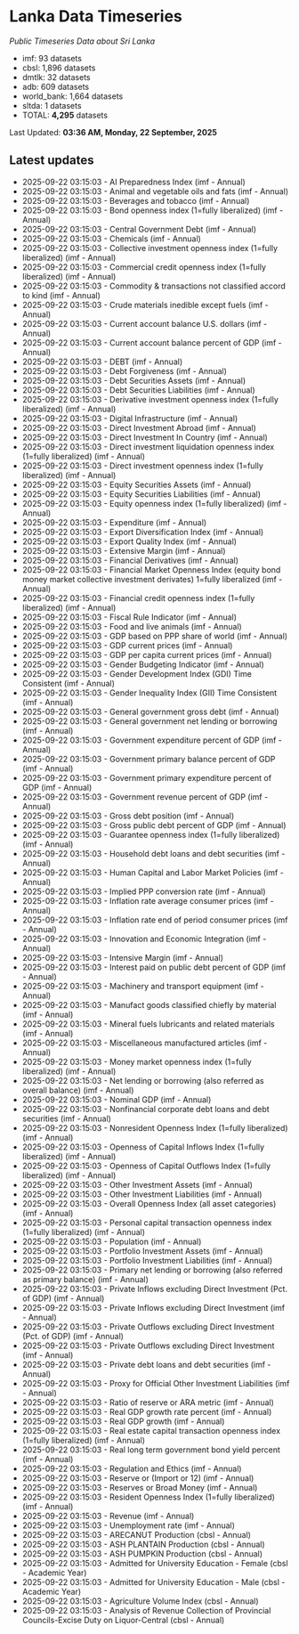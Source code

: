 # Lanka Data Timeseries
*Public Timeseries Data about Sri Lanka*

* imf: 93 datasets
* cbsl: 1,896 datasets
* dmtlk: 32 datasets
* adb: 609 datasets
* world_bank: 1,664 datasets
* sltda: 1 datasets
* TOTAL: **4,295** datasets

Last Updated: **03:36 AM, Monday, 22 September, 2025**

## Latest updates

* 2025-09-22 03:15:03 - AI Preparedness Index (imf - Annual)
* 2025-09-22 03:15:03 - Animal and vegetable oils and fats (imf - Annual)
* 2025-09-22 03:15:03 - Beverages and tobacco (imf - Annual)
* 2025-09-22 03:15:03 - Bond openness index (1=fully liberalized) (imf - Annual)
* 2025-09-22 03:15:03 - Central Government Debt (imf - Annual)
* 2025-09-22 03:15:03 - Chemicals (imf - Annual)
* 2025-09-22 03:15:03 - Collective investment openness index (1=fully liberalized) (imf - Annual)
* 2025-09-22 03:15:03 - Commercial credit openness index (1=fully liberalized) (imf - Annual)
* 2025-09-22 03:15:03 - Commodity & transactions not classified accord to kind (imf - Annual)
* 2025-09-22 03:15:03 - Crude materials inedible except fuels (imf - Annual)
* 2025-09-22 03:15:03 - Current account balance U.S. dollars (imf - Annual)
* 2025-09-22 03:15:03 - Current account balance percent of GDP (imf - Annual)
* 2025-09-22 03:15:03 - DEBT (imf - Annual)
* 2025-09-22 03:15:03 - Debt Forgiveness (imf - Annual)
* 2025-09-22 03:15:03 - Debt Securities Assets (imf - Annual)
* 2025-09-22 03:15:03 - Debt Securities Liabilities (imf - Annual)
* 2025-09-22 03:15:03 - Derivative investment openness index (1=fully liberalized) (imf - Annual)
* 2025-09-22 03:15:03 - Digital Infrastructure (imf - Annual)
* 2025-09-22 03:15:03 - Direct Investment Abroad (imf - Annual)
* 2025-09-22 03:15:03 - Direct Investment In Country (imf - Annual)
* 2025-09-22 03:15:03 - Direct investment liquidation openness index (1=fully liberalized) (imf - Annual)
* 2025-09-22 03:15:03 - Direct investment openness index (1=fully liberalized) (imf - Annual)
* 2025-09-22 03:15:03 - Equity Securities Assets (imf - Annual)
* 2025-09-22 03:15:03 - Equity Securities Liabilities (imf - Annual)
* 2025-09-22 03:15:03 - Equity openness index (1=fully liberalized) (imf - Annual)
* 2025-09-22 03:15:03 - Expenditure (imf - Annual)
* 2025-09-22 03:15:03 - Export Diversification Index (imf - Annual)
* 2025-09-22 03:15:03 - Export Quality Index (imf - Annual)
* 2025-09-22 03:15:03 - Extensive Margin (imf - Annual)
* 2025-09-22 03:15:03 - Financial Derivatives (imf - Annual)
* 2025-09-22 03:15:03 - Financial Market Openness Index (equity bond money market collective investment derivates) 1=fully liberalized (imf - Annual)
* 2025-09-22 03:15:03 - Financial credit openness index (1=fully liberalized) (imf - Annual)
* 2025-09-22 03:15:03 - Fiscal Rule Indicator (imf - Annual)
* 2025-09-22 03:15:03 - Food and live animals (imf - Annual)
* 2025-09-22 03:15:03 - GDP based on PPP share of world (imf - Annual)
* 2025-09-22 03:15:03 - GDP current prices (imf - Annual)
* 2025-09-22 03:15:03 - GDP per capita current prices (imf - Annual)
* 2025-09-22 03:15:03 - Gender Budgeting Indicator (imf - Annual)
* 2025-09-22 03:15:03 - Gender Development Index (GDI) Time Consistent (imf - Annual)
* 2025-09-22 03:15:03 - Gender Inequality Index (GII) Time Consistent (imf - Annual)
* 2025-09-22 03:15:03 - General government gross debt (imf - Annual)
* 2025-09-22 03:15:03 - General government net lending or borrowing (imf - Annual)
* 2025-09-22 03:15:03 - Government expenditure percent of GDP (imf - Annual)
* 2025-09-22 03:15:03 - Government primary balance percent of GDP (imf - Annual)
* 2025-09-22 03:15:03 - Government primary expenditure percent of GDP (imf - Annual)
* 2025-09-22 03:15:03 - Government revenue percent of GDP (imf - Annual)
* 2025-09-22 03:15:03 - Gross debt position (imf - Annual)
* 2025-09-22 03:15:03 - Gross public debt percent of GDP (imf - Annual)
* 2025-09-22 03:15:03 - Guarantee openness index (1=fully liberalized) (imf - Annual)
* 2025-09-22 03:15:03 - Household debt loans and debt securities (imf - Annual)
* 2025-09-22 03:15:03 - Human Capital and Labor Market Policies (imf - Annual)
* 2025-09-22 03:15:03 - Implied PPP conversion rate (imf - Annual)
* 2025-09-22 03:15:03 - Inflation rate average consumer prices (imf - Annual)
* 2025-09-22 03:15:03 - Inflation rate end of period consumer prices (imf - Annual)
* 2025-09-22 03:15:03 - Innovation and Economic Integration (imf - Annual)
* 2025-09-22 03:15:03 - Intensive Margin (imf - Annual)
* 2025-09-22 03:15:03 - Interest paid on public debt percent of GDP (imf - Annual)
* 2025-09-22 03:15:03 - Machinery and transport equipment (imf - Annual)
* 2025-09-22 03:15:03 - Manufact goods classified chiefly by material (imf - Annual)
* 2025-09-22 03:15:03 - Mineral fuels lubricants and related materials (imf - Annual)
* 2025-09-22 03:15:03 - Miscellaneous manufactured articles (imf - Annual)
* 2025-09-22 03:15:03 - Money market openness index (1=fully liberalized) (imf - Annual)
* 2025-09-22 03:15:03 - Net lending or borrowing (also referred as overall balance) (imf - Annual)
* 2025-09-22 03:15:03 - Nominal GDP (imf - Annual)
* 2025-09-22 03:15:03 - Nonfinancial corporate debt loans and debt securities (imf - Annual)
* 2025-09-22 03:15:03 - Nonresident Openness Index (1=fully liberalized) (imf - Annual)
* 2025-09-22 03:15:03 - Openness of Capital Inflows Index (1=fully liberalized) (imf - Annual)
* 2025-09-22 03:15:03 - Openness of Capital Outflows Index (1=fully liberalized) (imf - Annual)
* 2025-09-22 03:15:03 - Other Investment Assets (imf - Annual)
* 2025-09-22 03:15:03 - Other Investment Liabilities (imf - Annual)
* 2025-09-22 03:15:03 - Overall Openness Index (all asset categories) (imf - Annual)
* 2025-09-22 03:15:03 - Personal capital transaction openness index (1=fully liberalized) (imf - Annual)
* 2025-09-22 03:15:03 - Population (imf - Annual)
* 2025-09-22 03:15:03 - Portfolio Investment Assets (imf - Annual)
* 2025-09-22 03:15:03 - Portfolio Investment Liabilities (imf - Annual)
* 2025-09-22 03:15:03 - Primary net lending or borrowing (also referred as primary balance) (imf - Annual)
* 2025-09-22 03:15:03 - Private Inflows excluding Direct Investment (Pct. of GDP) (imf - Annual)
* 2025-09-22 03:15:03 - Private Inflows excluding Direct Investment (imf - Annual)
* 2025-09-22 03:15:03 - Private Outflows excluding Direct Investment (Pct. of GDP) (imf - Annual)
* 2025-09-22 03:15:03 - Private Outflows excluding Direct Investment (imf - Annual)
* 2025-09-22 03:15:03 - Private debt loans and debt securities (imf - Annual)
* 2025-09-22 03:15:03 - Proxy for Official Other Investment Liabilities (imf - Annual)
* 2025-09-22 03:15:03 - Ratio of reserve or ARA metric (imf - Annual)
* 2025-09-22 03:15:03 - Real GDP growth rate percent (imf - Annual)
* 2025-09-22 03:15:03 - Real GDP growth (imf - Annual)
* 2025-09-22 03:15:03 - Real estate capital transaction openness index (1=fully liberalized) (imf - Annual)
* 2025-09-22 03:15:03 - Real long term government bond yield percent (imf - Annual)
* 2025-09-22 03:15:03 - Regulation and Ethics (imf - Annual)
* 2025-09-22 03:15:03 - Reserve or (Import or 12) (imf - Annual)
* 2025-09-22 03:15:03 - Reserves or Broad Money (imf - Annual)
* 2025-09-22 03:15:03 - Resident Openness Index (1=fully liberalized) (imf - Annual)
* 2025-09-22 03:15:03 - Revenue (imf - Annual)
* 2025-09-22 03:15:03 - Unemployment rate (imf - Annual)
* 2025-09-22 03:15:03 - ARECANUT Production (cbsl - Annual)
* 2025-09-22 03:15:03 - ASH PLANTAIN Production (cbsl - Annual)
* 2025-09-22 03:15:03 - ASH PUMPKIN Production (cbsl - Annual)
* 2025-09-22 03:15:03 - Admitted for University Education - Female (cbsl - Academic Year)
* 2025-09-22 03:15:03 - Admitted for University Education - Male (cbsl - Academic Year)
* 2025-09-22 03:15:03 - Agriculture Volume Index (cbsl - Annual)
* 2025-09-22 03:15:03 - Analysis of Revenue Collection of Provincial Councils-Excise Duty on Liquor-Central (cbsl - Annual)